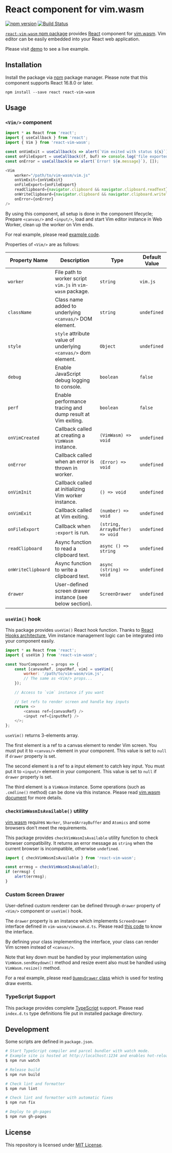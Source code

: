 React component for vim.wasm
============================
[![npm version](https://badge.fury.io/js/react-vim-wasm.svg)][npm]
[![Build Status](https://travis-ci.org/rhysd/react-vim-wasm.svg?branch=master)](https://travis-ci.org/rhysd/react-vim-wasm)

[`react-vim-wasm` npm package][npm] provides [React](https://github.com/facebook/react) component for
[vim.wasm](https://github.com/rhysd/vim.wasm). Vim editor can be easily embedded into your React
web application.

Please visit [demo][] to see a live example.

## Installation

Install the package via [npm](https://www.npmjs.com) package manager. Please note that this component
supports React 16.8.0 or later.

```
npm install --save react react-vim-wasm
```

## Usage

### `<Vim/>` component

```javascript
import * as React from 'react';
import { useCallback } from 'react';
import { Vim } from 'react-vim-wasm';

const onVimExit = useCallback(s => alert(`Vim exited with status ${s}`), []);
const onFileExport = useCallback((f, buf) => console.log('file exported:', f, buf), []);
const onError = useCallback(e => alert(`Error! ${e.message}`), []);

<Vim
    worker="/path/to/vim-wasm/vim.js"
    onVimExit={onVimExit}
    onFileExport={onFileExport}
    readClipboard={navigator.clipboard && navigator.clipboard.readText}
    onWriteClipboard={navigator.clipboard && navigator.clipboard.writeText}
    onError={onError}
/>
```

By using this component, all setup is done in the component lifecycle; Prepare `<canvas/>` and `<input/>`,
load and start Vim editor instance in Web Worker, clean up the worker on Vim ends.

For real example, please read [example code](./example).

Properties of `<Vim/>` are as follows:

| Property Name      | Description                                                       | Type                            | Default Value |
|--------------------|-------------------------------------------------------------------|---------------------------------|---------------|
| `worker`           | File path to worker script `vim.js` in `vim-wasm` package.        | `string`                        | `vim.js`      |
| `className`        | Class name added to underlying `<canvas/>` DOM element.           | `string`                        | `undefined`   |
| `style`            | `style` attribute value of underlying `<canvas/>` dom element.    | `Object`                        | `undefined`   |
| `debug`            | Enable JavaScript debug logging to console.                       | `boolean`                       | `false`       |
| `perf`             | Enable performance tracing and dump result at Vim exiting.        | `boolean`                       | `false`       |
| `onVimCreated`     | Callback called at creating a `VimWasm` instance.                 | `(VimWasm) => void`             | `undefined`   |
| `onError`          | Callback called when an error is thrown in worker.                | `(Error) => void`               | `undefined`   |
| `onVimInit`        | Callback called at initializing Vim worker instance.              | `() => void`                    | `undefined`   |
| `onVimExit`        | Callback called at Vim exiting.                                   | `(number) => void`              | `undefined`   |
| `onFileExport`     | Callback when `:export` is run.                                   | `(string, ArrayBuffer) => void` | `undefined`   |
| `readClipboard`    | Async function to read a clipboard text.                          | `async () => string`            | `undefined`   |
| `onWriteClipboard` | Async function to write a clipboard text.                         | `async (string) => void`        | `undefined`   |
| `drawer`           | User-defined screen drawer instance (see below section).          | `ScreenDrawer`                  | `undefined`   |

### `useVim()` hook

This package provides `useVim()` React hook function. Thanks to [React Hooks architecture](https://reactjs.org/docs/hooks-intro.html),
Vim instance management logic can be integrated into your component easily.

```javascript
import * as React from 'react';
import { useVim } from 'react-vim-wasm';

const YourComponent = props => {
    const [canvasRef, inputRef, vim] = useVim({
        worker: '/path/to/vim-wasm/vim.js',
        // The same as <Vim/> props...
    });

    // Access to `vim` instance if you want

    // Set refs to render screen and handle key inputs
    return <>
        <canvas ref={canvasRef} />
        <input ref={inputRef} />
    </>;
};
```

`useVim()` returns 3-elements array.

The first element is a ref to a canvas element to render Vim screen. You must put it to `<canvas/>`
element in your component. This value is set to `null` if `drawer` property is set.

The second element is a ref to a input element to catch key input. You must put it to `<input/>` element
in your component. This value is set to `null` if `drawer` property is set.

The third element is a `VimWasm` instance. Some operations (such as `.cmdline()` method) can be done
via this instance. Please read [vim.wasm document](https://github.com/rhysd/vim.wasm/tree/wasm/wasm#readme) for more details.

### `checkVimWasmIsAvailable()` utility

[vim.wasm](https://github.com/rhysd/vim.wasm) requires `Worker`, `SharedArrayBuffer` and `Atomics`
and some browsers don't meet the requirements.

This package provides `checkVimWasmIsAvailable` utility function to check browser compatibility.
It returns an error message as `string` when the current browser is incompatible, otherwise `undefined`.

```js
import { checkVimWasmIsAvailable } from 'react-vim-wasm';

const errmsg = checkVimWasmIsAvailable();
if (errmsg) {
    alert(errmsg);
}
```

### Custom Screen Drawer

User-defined custom renderer can be defined through `drawer` property of `<Vim/>` component or
`useVim()` hook.

The `drawer` property is an instance which implements `ScreenDrawer` interface defined in `vim-wasm/vimwasm.d.ts`.
Please read [this code](https://github.com/rhysd/vim.wasm/blob/wasm/wasm/vimwasm.ts) to know the interface.

By defining your class implementing the interface, your class can render Vim screen instead of `<canvas/>`.

Note that key down must be handled by your implementation using `VimWasm.sendKeydown()` method and
resize event also must be handled using `VimWasm.resize()` method.

For a real example, please read [`DummyDrawer` class](https://github.com/rhysd/vim.wasm/blob/wasm/wasm/test/helper.ts)
which is used for testing draw events.

### TypeScript Support

This package provides complete [TypeScript](https://www.typescriptlang.org) support.
Please read `index.d.ts` type definitions file put in installed package directory.

## Development

Some scripts are defined in `package.json`.

```sh
# Start TypeScript compiler and parcel bundler with watch mode.
# Example site is hosted at http://localhost:1234 and enables hot-reload.
$ npm run watch

# Release build
$ npm run build

# Check lint and formatter
$ npm run lint

# Check lint and formatter with automatic fixes
$ npm run fix

# Deploy to gh-pages
$ npm run gh-pages
```

## License

This repository is licensed under [MIT License](./LICENSE.txt).

[npm]: https://www.npmjs.com/package/react-vim-wasm
[demo]: https://rhysd.github.io/react-vim-wasm

